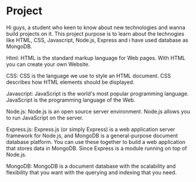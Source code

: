 # Project
Hi guys, a student who keen to know about new technologies and wanna build projects on it.
This project purpose is to learn about the technogies like HTML, CSS, Javascript, Node.js, Express and i have used database as MongoDB.

Html: HTML is the standard markup language for Web pages. With HTML you can create your own Website.

CSS: CSS is the language we use to style an HTML document. CSS describes how HTML elements should be displayed.

Javascript: JavaScript is the world's most popular programming language. JavaScript is the programming language of the Web.

Node.js: Node.js is an open source server environment. Node.js allows you to run JavaScript on the server.

Express.js: Express.js (or simply Express) is a web application server framework for Node.js, and MongoDB is a general-purpose document database platform. You can use these together to build a web application that stores data in MongoDB. Since Express is a module running on top of Node.js.

MongoDB: MongoDB is a document database with the scalability and flexibility that you want with the querying and indexing that you need.
